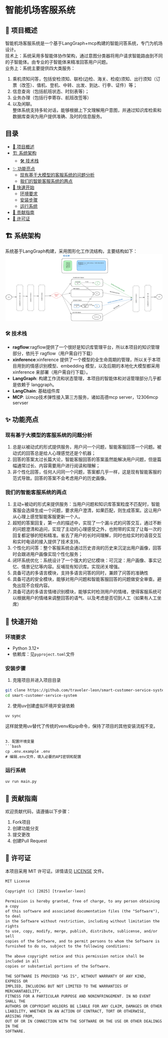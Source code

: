 # 智能机场客服系统

## 📝 项目概述

智能机场客服系统是一个基于LangGraph+mcp构建的智能问答系统，专门为机场设计。               
技术上：系统采用多智能体协作架构，通过意图分类器将用户请求智能路由到不同的子智能体。由专业的子智能体来精准回答用户问题。              
业务上：系统主要提供四大类服务：           
1. 乘机须知问答，包括安检须知、联检(边检、海关、检疫)须知、出行须知（订票（改签）、值机、登机、中转、出发、到达、行李、证件）等；             
2. 信息查询（包括航班状态、时刻表等）；            
3. 业务办理（包括行李寄存、航班改签等）            
4. 以及闲聊。            
整体系统支持多轮对话，能够根据上下文理解用户意图，并通过知识库检索和数据库查询为用户提供准确、及时的信息服务。            

## 目录
- [📝 项目概述](#-项目概述)
- [🏗️ 系统架构](#️-系统架构)
  - [🛠️ 技术栈](#️-技术栈)
- [✨ 功能亮点](#-功能亮点)
  - [现有基于大模型的客服系统的问题分析](#现有基于大模型的客服系统的问题分析)
  - [我们的智能客服系统的两点](#我们的智能客服系统的两点)
- [🚀 快速开始](#-快速开始)
  - [环境要求](#环境要求)
  - [安装步骤](#安装步骤)
  - [运行系统](#运行系统)
- [🤝 贡献指南](#-贡献指南)
- [📜 许可证](#-许可证)

## 🏗️ 系统架构

系统基于LangGraph构建，采用图形化工作流结构，主要结构如下：
![系统架构图](./images/主架构图.png)

### 🛠️ 技术栈
- **ragflow**:ragflow提供了一个很好是知识库管理平台，所以本项目的知识管理部分，依托于 ragflow（用户需自行下载）
- **xinference**:xinference 提供了一个模型的全生命周期的管理，所以关于本项目用到的情感识别模型、embedding 模型，以及后期的本地化大模型都采用 xinference 来部署（用户需自行下载）。
- **LangGraph**: 构建工作流和状态管理，本项目的智能体和对话管理部分几乎都是依赖于 langgraph。
- **LangChain**: 基础组件库
- **MCP**: 以mcp技术弹性接入第三方服务，诸如高德mcp server，12306mcp servser

## ✨ 功能亮点
### 现有基于大模型的客服系统的问题分析
1. 总是以被动式的形式提供服务，用户问一个问题，智能客服回答一个问题。被动式的回答总是给人心理感觉还是个机器；
2. 回答的答案太过长篇大论，智能客服回答的答案虽然能解决用户问题，但是篇幅通常过长、内容需要用户进行阅读和理解；
3. 非个性化回答，任何人问同一个问题，答案都几乎一样，这是现有智能客服的范式导致。回答的答案不会考虑用户的历史画像。

### 我们的智能客服系统的两点
1. 主动+被动的形式来提供服务：当用户问题和知识库答案粒度不匹配时，智能客服会选择生成一个问题，要求用户澄清，如果匹配，则生成答案。这让用户从心理上感觉智能客服更新一个人。
2. 超短的答案回复，第一点的描述中，实现了一个漏斗式的问答交互，通过不断的问题澄清和追问，实现了主动的心理感受之外，也附带的实现了让每一次的回复都足够的短和精准。省去了用户的长时间理解，同时也给实时的语音交互和实时电话的接入提供了技术支持。
3. 个性化的问答：整个客服系统会通过历史咨询的历史来沉淀出用户画像，回答时会跟进用户画像实现个性化服务；
4. 闭环系统优化：系统设计了一个强大的记忆模块：可沉淀：用户画像、事实记忆、情景记忆等内容。反哺现有知识库。实现闭关增强。
5. 具备可选的多语言模块，支持多语言问答的同时，兼顾了问答的准确性
6. 具备可选的安全模块，能够对用户问题和智能客服回答的问题做安全审查。避免出现不合规内容。
7. 具备可选的多语言情绪识别模块，能够实时检测用户的情绪，使得客服系统可以根据用户的情绪来调整回答的语气、以及考虑是否切到人工（如果有人工坐席）

## 🚀 快速开始

### 环境要求

- Python 3.12+
- 依赖库：见`pyproject.toml`文件

### 安装步骤

1. 克隆项目并进入项目目录
```bash
git clone https://github.com/traveler-leon/smart-customer-service-system.git
cd smart-customer-service-system
```

2. 使用uv创建虚拟环境并安装依赖
```bash
uv sync
```

这样就使用uv替代了传统的venv和pip命令，保持了项目的其他安装流程不变。
```

3. 配置环境变量
```bash
cp .env.example .env
# 编辑.env文件，填入必要的API密钥和配置
```

### 运行系统

```bash
uv run main.py
```

## 🤝 贡献指南

欢迎贡献代码，请遵循以下步骤：
1. Fork项目
2. 创建功能分支
3. 提交更改
4. 创建Pull Request

## 📜 许可证

本项目采用 MIT 许可证。详情请见 [LICENSE](LICENSE) 文件。

```text
MIT License

Copyright (c) [2025] [traveler-leon]

Permission is hereby granted, free of charge, to any person obtaining a copy
of this software and associated documentation files (the "Software"), to deal
in the Software without restriction, including without limitation the rights
to use, copy, modify, merge, publish, distribute, sublicense, and/or sell
copies of the Software, and to permit persons to whom the Software is
furnished to do so, subject to the following conditions:

The above copyright notice and this permission notice shall be included in all
copies or substantial portions of the Software.

THE SOFTWARE IS PROVIDED "AS IS", WITHOUT WARRANTY OF ANY KIND, EXPRESS OR
IMPLIED, INCLUDING BUT NOT LIMITED TO THE WARRANTIES OF MERCHANTABILITY,
FITNESS FOR A PARTICULAR PURPOSE AND NONINFRINGEMENT. IN NO EVENT SHALL THE
AUTHORS OR COPYRIGHT HOLDERS BE LIABLE FOR ANY CLAIM, DAMAGES OR OTHER
LIABILITY, WHETHER IN AN ACTION OF CONTRACT, TORT OR OTHERWISE, ARISING FROM,
OUT OF OR IN CONNECTION WITH THE SOFTWARE OR THE USE OR OTHER DEALINGS IN THE
SOFTWARE.
```

